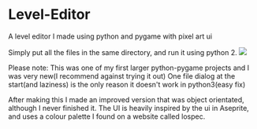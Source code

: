 # Level-Editor
A level editor I made using python and pygame with pixel art ui

Simply put all the files in the same directory, and run it using python 2.
![](https://cdn.discordapp.com/attachments/814889600430506004/909385091753578526/tileeditor.gif)

Please note:
This was one of my first larger python-pygame projects and I was very new(I recommend against trying it out)
One file dialog at the start(and laziness) is the only reason it doesn't work in python3(easy fix)

After making this I made an improved version that was object orientated, although I never finished it.
The UI is heavily inspired by the ui in Aseprite, and uses a colour palette I found on a website called lospec.
